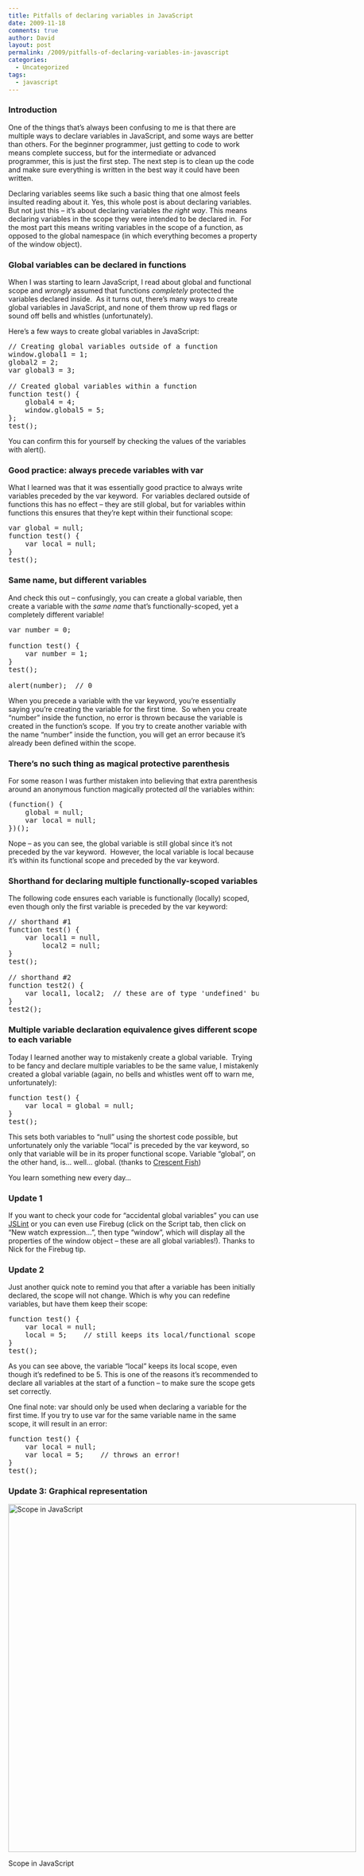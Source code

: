 ```yaml
---
title: Pitfalls of declaring variables in JavaScript
date: 2009-11-18
comments: true
author: David
layout: post
permalink: /2009/pitfalls-of-declaring-variables-in-javascript
categories:
  - Uncategorized
tags:
  - javascript
---
```

### Introduction

One of the things that&#8217;s always been confusing to me is that there are multiple ways to declare variables in JavaScript, and some ways are better than others. For the beginner programmer, just getting to code to work means complete success, but for the intermediate or advanced programmer, this is just the first step. The next step is to clean up the code and make sure everything is written in the best way it could have been written.

Declaring variables seems like such a basic thing that one almost feels insulted reading about it. Yes, this whole post is about declaring variables. But not just this &#8211; it&#8217;s about declaring variables *the right way*. This means declaring variables in the scope they were intended to be declared in.  For the most part this means writing variables in the scope of a function, as opposed to the global namespace (in which everything becomes a property of the window object).

### Global variables can be declared in functions

When I was starting to learn JavaScript, I read about global and functional scope and *wrongly* assumed that functions *completely* protected the variables declared inside.  As it turns out, there&#8217;s many ways to create global variables in JavaScript, and none of them throw up red flags or sound off bells and whistles (unfortunately).

Here&#8217;s a few ways to create global variables in JavaScript:

<pre name="code" class="JScript">// Creating global variables outside of a function
window.global1 = 1;
global2 = 2;
var global3 = 3;

// Created global variables within a function
function test() {
    global4 = 4;
    window.global5 = 5;
};
test();</pre>

You can confirm this for yourself by checking the values of the variables with alert().

### Good practice: always precede variables with var

What I learned was that it was essentially good practice to always write variables preceded by the var keyword.  For variables declared outside of functions this has no effect &#8211; they are still global, but for variables within functions this ensures that they&#8217;re kept within their functional scope:

<pre name="code" class="JScript">var global = null;
function test() {
    var local = null;
}
test();</pre>

### Same name, but different variables

And check this out &#8211; confusingly, you can create a global variable, then create a variable with the *same name* that&#8217;s functionally-scoped, yet a completely different variable!

<pre name="code" class="JScript">var number = 0;

function test() {
    var number = 1;
}
test();

alert(number);  // 0</pre>

When you precede a variable with the var keyword, you&#8217;re essentially saying you&#8217;re creating the variable for the first time.  So when you create &#8220;number&#8221; inside the function, no error is thrown because the variable is created in the function&#8217;s scope.  If you try to create another variable with the name &#8220;number&#8221; inside the function, you will get an error because it&#8217;s already been defined within the scope.

### There&#8217;s no such thing as magical protective parenthesis

For some reason I was further mistaken into believing that extra parenthesis around an anonymous function magically protected *all* the variables within:

<pre name="code" class="JScript">(function() {
    global = null;
    var local = null;
})();</pre>

Nope &#8211; as you can see, the global variable is still global since it&#8217;s not preceded by the var keyword.  However, the local variable is local because it&#8217;s within its functional scope and preceded by the var keyword.

### Shorthand for declaring multiple functionally-scoped variables

The following code ensures each variable is functionally (locally) scoped, even though only the first variable is preceded by the var keyword:

<pre name="code" class="JScript">// shorthand #1
function test() {
    var local1 = null,
        local2 = null;
}
test();

// shorthand #2
function test2() {
    var local1, local2;  // these are of type 'undefined' but they have functional scope!
}
test2();
</pre>

### Multiple variable declaration equivalence gives different scope to each variable

Today I learned another way to mistakenly create a global variable.  Trying to be fancy and declare multiple variables to be the same value, I mistakenly created a global variable (again, no bells and whistles went off to warn me, unfortunately):

<pre name="code" class="JScript">function test() {
    var local = global = null;
}
test();</pre>

This sets both variables to &#8220;null&#8221; using the shortest code possible, but unfortunately only the variable &#8220;local&#8221; is preceded by the var keyword, so only that variable will be in its proper functional scope. Variable &#8220;global&#8221;, on the other hand, is&#8230; well&#8230; global. (thanks to [Crescent Fish][1])

You learn something new every day&#8230;

### Update 1

If you want to check your code for &#8220;accidental global variables&#8221; you can use [JSLint][2] or you can even use Firebug (click on the Script tab, then click on &#8220;New watch expression&#8230;&#8221;, then type &#8220;window&#8221;, which will display all the properties of the window object &#8211; these are all global variables!). Thanks to Nick for the Firebug tip.

### Update 2

Just another quick note to remind you that after a variable has been initially declared, the scope will not change. Which is why you can redefine variables, but have them keep their scope:

<pre name="code" class="JScript">function test() {
    var local = null;
    local = 5;    // still keeps its local/functional scope
}
test();</pre>

As you can see above, the variable &#8220;local&#8221; keeps its local scope, even though it&#8217;s redefined to be 5. This is one of the reasons it&#8217;s recommended to declare all variables at the start of a function &#8211; to make sure the scope gets set correctly.

One final note: var should only be used when declaring a variable for the first time. If you try to use var for the same variable name in the same scope, it will result in an error:

<pre name="code" class="JScript">function test() {
    var local = null;
    var local = 5;    // throws an error!
}
test();</pre>

### Update 3: Graphical representation

<div id="attachment_115" style="width: 710px" class="wp-caption alignleft">
  <a href="http://davidbcalhoun.com/wp-content/uploads/2009/11/js-scope.png"><img src="http://davidbcalhoun.com/wp-content/uploads/2009/11/js-scope.png" alt="Scope in JavaScript" title="Scope in JavaScript" width="700" class="size-full wp-image-115" /></a><p class="wp-caption-text">
    Scope in JavaScript
  </p>
</div>

 [1]: http://stackoverflow.com/questions/1758576/multiple-left-hand-assignment-with-javascript/1758912#1758912
 [2]: http://www.jslint.com/